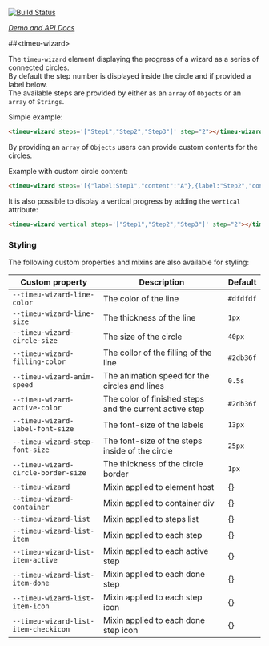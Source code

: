 [![Build Status](https://travis-ci.org/timeu/timeu-wizard.svg)](https://travis-ci.org/timeu/timeu-wizard)

_[Demo and API Docs](https://timeu.github.io/timeu-wizard/)_


##&lt;timeu-wizard&gt;


The `timeu-wizard` element displaying the progress of a wizard as a series of connected circles.  
By default the step number is displayed inside the circle and if provided a label below.  
The available steps are provided by either as an `array` of `Objects` or an `array` of `Strings`.

Simple example:


    
<!--
```
<custom-element-demo>
  <template>
      <script src="../webcomponentsjs/webcomponents-lite.js"></script>
      <link rel="import" href="timeu-wizard.html">
      <next-code-block></next-code-block>
  </template>    
</custom-element-demo>
```
-->
```html
<timeu-wizard steps='["Step1","Step2","Step3"]' step="2"></timeu-wizard>
```

By providing an `array` of `Objects` users can provide custom contents for the circles.

Example with custom circle content:
```html
<timeu-wizard steps='[{"label:Step1","content":"A"},{label:"Step2","content":"B"}]'></timeu-wizard>
```
It is also possible to display a vertical progress by adding the `vertical` attribute: 
```html
<timeu-wizard vertical steps='["Step1","Step2","Step3"]' step="2"></timeu-wizard> 
```
### Styling

The following custom properties and mixins are also available for styling:

Custom property | Description | Default
----------------|-------------|----------
`--timeu-wizard-line-color` | The color of the line  | `#dfdfdf`
`--timeu-wizard-line-size` | The thickness of the line | `1px`
`--timeu-wizard-circle-size` | The size of the circle | `40px`
`--timeu-wizard-filling-color` | The collor of the filling of the line | `#2db36f`
`--timeu-wizard-anim-speed` | The animation speed for the circles and lines | `0.5s`
`--timeu-wizard-active-color` | The color of finished steps and the current active step | `#2db36f`
`--timeu-wizard-label-font-size` | The font-size of the labels | `13px`
`--timeu-wizard-step-font-size` | The font-size of the steps inside of the circle | `25px`
`--timeu-wizard-circle-border-size` | The thickness of the circle border | `1px`
`--timeu-wizard` | Mixin applied to element host | {}
`--timeu-wizard-container` | Mixin applied to container div | {}
`--timeu-wizard-list` | Mixin applied to steps list | {}
`--timeu-wizard-list-item` | Mixin applied to each step | {}
`--timeu-wizard-list-item-active` | Mixin applied to each active step | {}
`--timeu-wizard-list-item-done` | Mixin applied to each done step | {}
`--timeu-wizard-list-item-icon` | Mixin applied to each step icon | {}
`--timeu-wizard-list-item-checkicon` | Mixin applied to each done step icon | {}
